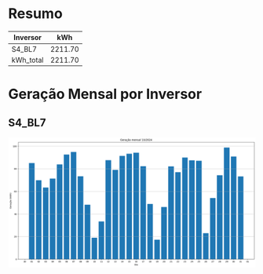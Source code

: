 # Resumo
| Inversor | kWh    |
| -------- | ------ |
| S4_BL7       | 2211.70 |
| kWh_total       | 2211.70 |
# Geração Mensal por Inversor
## S4_BL7
![My Image](plots/S4_BL7.png)
